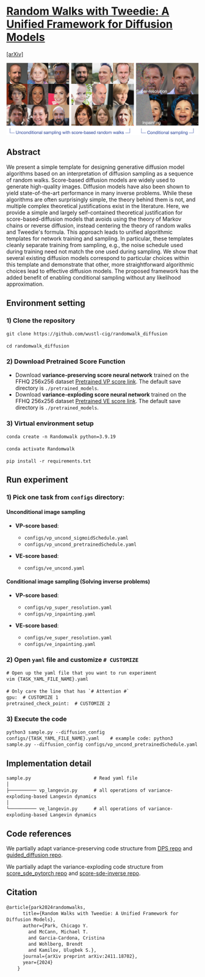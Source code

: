 # [Random Walks with Tweedie: A Unified Framework for Diffusion Models](https://arxiv.org/abs/2411.18702)

[[arXiv]](https://arxiv.org/abs/2411.18702)

<!-- ![result-gif1](./figures/thumbnail.gif) -->
<!-- <img src="./figures/thumbnail.gif" autoplay="false" loop="false"> -->
<!--
![result-gif1](./figures/inpainting.gif)
![result-git2](./figures/super_resolution.gif)
-->
![cover-img](./figures/cover.png)

## Abstract
We present a simple template for designing generative diffusion model algorithms based on an interpretation of diffusion sampling as a sequence of random walks.
Score-based diffusion models are widely used to generate high-quality images.
Diffusion models have also been shown to yield state-of-the-art performance in many inverse problems.
While these algorithms are often surprisingly simple,
the theory behind them is not,
and multiple complex theoretical justifications exist in the literature.
Here,
we provide a simple and largely self-contained theoretical justification
for score-based-diffusion models
that avoids using the theory of Markov chains or reverse diffusion,
instead centering the theory of random walks and Tweedie's formula.
This approach leads to unified algorithmic templates for network training and sampling.
In particular, these templates cleanly separate training from sampling,
e.g., the noise schedule used during training need not match the one used during sampling.
We show that several existing diffusion models correspond to particular choices within this template
and demonstrate that other, more straightforward algorithmic choices
lead to effective diffusion models.
The proposed framework has the added benefit of enabling conditional sampling without any likelihood approximation.



## Environment setting

### 1) Clone the repository
```
git clone https://github.com/wustl-cig/randomwalk_diffusion

cd randomwalk_diffusion
```

### 2) Download Pretrained Score Function

- Download **variance-preserving score neural network** trained on the FFHQ 256x256 dataset [Pretrained VP score link](https://drive.google.com/drive/folders/1jElnRoFv7b31fG0v6pTSQkelbSX3xGZh). The default save directory is `./pretrained_models`.
- Download **variance-exploding score neural network** trained on the FFHQ 256x256 dataset [Pretrained VE score link](https://drive.google.com/drive/folders/1-2tUJ3tOU2AruyMYPB33x1aWVOQMSygM). The default save directory is `./pretrained_models`.


### 3) Virtual environment setup
```
conda create -n Randomwalk python=3.9.19

conda activate Randomwalk

pip install -r requirements.txt
```

## Run experiment

### 1) Pick one task from `configs` directory:

#### Unconditional image sampling

- **VP-score based**:
  - `configs/vp_uncond_sigmoidSchedule.yaml`
  - `configs/vp_uncond_pretrainedSchedule.yaml`

- **VE-score based**:
  - `configs/ve_uncond.yaml`

#### Conditional image sampling (Solving inverse problems)

- **VP-score based**:
  - `configs/vp_super_resolution.yaml`
  - `configs/vp_inpainting.yaml`

- **VE-score based**:
  - `configs/ve_super_resolution.yaml`
  - `configs/ve_inpainting.yaml`


### 2) Open `yaml` file and customize `# CUSTOMIZE`

```
# Open up the yaml file that you want to run experiment
vim {TASK_YAML_FILE_NAME}.yaml

# Only care the line that has `# Attention #`
gpu:  # CUSTOMIZE 1
pretrained_check_point:  # CUSTOMIZE 2
```

### 3) Execute the code
```
python3 sample.py --diffusion_config configs/{TASK_YAML_FILE_NAME}.yaml    # example code: python3 sample.py --diffusion_config configs/vp_uncond_pretrainedSchedule.yaml
```

## Implementation detail

```
sample.py                       # Read yaml file
│   
├────────── vp_langevin.py      # all operations of variance-exploding-based Langevin dynamics
│   
└────────── ve_langevin.py      # all operations of variance-exploding-based Langevin dynamics
```

<!--
## Implementation detail

- **`sample.py`**: This Python file reads the user's task configuration file path and performs the necessary setup for the desired experiment.

- **`guided_diffusion/gaussian_diffusion.py`**: This file is where all VP-related computations are done. Please check out function `vp_langevin_sampling`.

- **`score_sde_inverse/score_inverse/sampling/ve_sampler.py`**: This file is where all VE-related computations are done. Please check out function `ve_langevin_sampling` and `ve_sampler` for implementation detail.
-->

## Code references

We partially adapt variance-preserving code structure from [DPS repo](https://github.com/DPS2022/diffusion-posterior-sampling?tab=readme-ov-file) and [guided_diffusion repo](https://github.com/openai/guided-diffusion).

We partially adapt the variance-exploding code structure from [score_sde_pytorch repo](https://github.com/yang-song/score_sde_pytorch) and [score-sde-inverse repo](https://github.com/andylolu2/score-sde-inverse).

## Citation

```
@article{park2024randomwalks,
	  title={Random Walks with Tweedie: A Unified Framework for Diffusion Models},
	  author={Park, Chicago Y.
		and McCann, Michael T.
		and Garcia-Cardona, Cristina
		and Wohlberg, Brendt
		and Kamilov, Ulugbek S.},
	  journal={arXiv preprint arXiv:2411.18702},
	  year={2024}
	}
```

